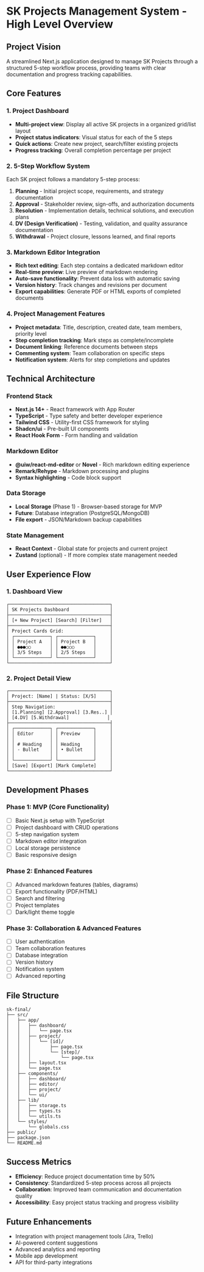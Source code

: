 # SK Projects Management System - High Level Overview

## Project Vision
A streamlined Next.js application designed to manage SK Projects through a structured 5-step workflow process, providing teams with clear documentation and progress tracking capabilities.

## Core Features

### 1. Project Dashboard
- **Multi-project view**: Display all active SK projects in a organized grid/list layout
- **Project status indicators**: Visual status for each of the 5 steps
- **Quick actions**: Create new project, search/filter existing projects
- **Progress tracking**: Overall completion percentage per project

### 2. 5-Step Workflow System
Each SK project follows a mandatory 5-step process:

1. **Planning** - Initial project scope, requirements, and strategy documentation
2. **Approval** - Stakeholder review, sign-offs, and authorization documents
3. **Resolution** - Implementation details, technical solutions, and execution plans
4. **DV (Design Verification)** - Testing, validation, and quality assurance documentation
5. **Withdrawal** - Project closure, lessons learned, and final reports

### 3. Markdown Editor Integration
- **Rich text editing**: Each step contains a dedicated markdown editor
- **Real-time preview**: Live preview of markdown rendering
- **Auto-save functionality**: Prevent data loss with automatic saving
- **Version history**: Track changes and revisions per document
- **Export capabilities**: Generate PDF or HTML exports of completed documents

### 4. Project Management Features
- **Project metadata**: Title, description, created date, team members, priority level
- **Step completion tracking**: Mark steps as complete/incomplete
- **Document linking**: Reference documents between steps
- **Commenting system**: Team collaboration on specific steps
- **Notification system**: Alerts for step completions and updates

## Technical Architecture

### Frontend Stack
- **Next.js 14+** - React framework with App Router
- **TypeScript** - Type safety and better developer experience
- **Tailwind CSS** - Utility-first CSS framework for styling
- **Shadcn/ui** - Pre-built UI components
- **React Hook Form** - Form handling and validation

### Markdown Editor
- **@uiw/react-md-editor** or **Novel** - Rich markdown editing experience
- **Remark/Rehype** - Markdown processing and plugins
- **Syntax highlighting** - Code block support

### Data Storage
- **Local Storage** (Phase 1) - Browser-based storage for MVP
- **Future**: Database integration (PostgreSQL/MongoDB)
- **File export** - JSON/Markdown backup capabilities

### State Management
- **React Context** - Global state for projects and current project
- **Zustand** (optional) - If more complex state management needed

## User Experience Flow

### 1. Dashboard View
```
┌─────────────────────────────────────┐
│ SK Projects Dashboard               │
├─────────────────────────────────────┤
│ [+ New Project] [Search] [Filter]   │
├─────────────────────────────────────┤
│ Project Cards Grid:                 │
│ ┌─────────────┐ ┌─────────────┐     │
│ │ Project A   │ │ Project B   │     │
│ │ ●●●○○       │ │ ●●○○○       │     │
│ │ 3/5 Steps   │ │ 2/5 Steps   │     │
│ └─────────────┘ └─────────────┘     │
└─────────────────────────────────────┘
```

### 2. Project Detail View
```
┌─────────────────────────────────────┐
│ Project: [Name] | Status: [X/5]     │
├─────────────────────────────────────┤
│ Step Navigation:                    │
│ [1.Planning] [2.Approval] [3.Res..] │
│ [4.DV] [5.Withdrawal]              │
├─────────────────────────────────────┤
│ ┌─────────────┐ ┌─────────────┐     │
│ │ Editor      │ │ Preview     │     │
│ │             │ │             │     │
│ │ # Heading   │ │ Heading     │     │
│ │ - Bullet    │ │ • Bullet    │     │
│ │             │ │             │     │
│ └─────────────┘ └─────────────┘     │
│ [Save] [Export] [Mark Complete]     │
└─────────────────────────────────────┘
```

## Development Phases

### Phase 1: MVP (Core Functionality)
- [ ] Basic Next.js setup with TypeScript
- [ ] Project dashboard with CRUD operations
- [ ] 5-step navigation system
- [ ] Markdown editor integration
- [ ] Local storage persistence
- [ ] Basic responsive design

### Phase 2: Enhanced Features
- [ ] Advanced markdown features (tables, diagrams)
- [ ] Export functionality (PDF/HTML)
- [ ] Search and filtering
- [ ] Project templates
- [ ] Dark/light theme toggle

### Phase 3: Collaboration & Advanced Features
- [ ] User authentication
- [ ] Team collaboration features
- [ ] Database integration
- [ ] Version history
- [ ] Notification system
- [ ] Advanced reporting

## File Structure
```
sk-final/
├── src/
│   ├── app/
│   │   ├── dashboard/
│   │   │   └── page.tsx
│   │   ├── project/
│   │   │   └── [id]/
│   │   │       ├── page.tsx
│   │   │       └── [step]/
│   │   │           └── page.tsx
│   │   ├── layout.tsx
│   │   └── page.tsx
│   ├── components/
│   │   ├── dashboard/
│   │   ├── editor/
│   │   ├── project/
│   │   └── ui/
│   ├── lib/
│   │   ├── storage.ts
│   │   ├── types.ts
│   │   └── utils.ts
│   └── styles/
│       └── globals.css
├── public/
├── package.json
└── README.md
```

## Success Metrics
- **Efficiency**: Reduce project documentation time by 50%
- **Consistency**: Standardized 5-step process across all projects
- **Collaboration**: Improved team communication and documentation quality
- **Accessibility**: Easy project status tracking and progress visibility

## Future Enhancements
- Integration with project management tools (Jira, Trello)
- AI-powered content suggestions
- Advanced analytics and reporting
- Mobile app development
- API for third-party integrations 